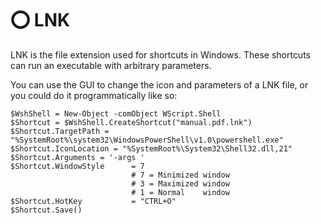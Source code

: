 # ⭕ LNK

LNK is the file extension used for shortcuts in Windows. These shortcuts can run an executable with arbitrary parameters.&#x20;

You can use the GUI to change the icon and parameters of a LNK file, or you could do it programmatically like so:

```vba
$WshShell = New-Object -comObject WScript.Shell
$Shortcut = $WshShell.CreateShortcut("manual.pdf.lnk")
$Shortcut.TargetPath = "%SystemRoot%\system32\WindowsPowerShell\v1.0\powershell.exe"
$Shortcut.IconLocation = "%SystemRoot%\System32\Shell32.dll,21"
$Shortcut.Arguments = '-args '
$Shortcut.WindowStyle      = 7
                           # 7 = Minimized window
                           # 3 = Maximized window
                           # 1 = Normal    window
$Shortcut.HotKey           = "CTRL+O"
$Shortcut.Save()
```
